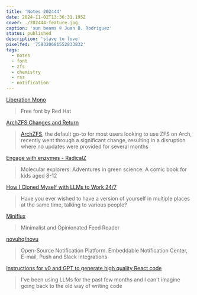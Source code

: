 ```yaml
---
title: 'Notes 202444'
date: 2024-11-02T13:36:31.195Z
cover: ./202444-feature.jpg
caption: 'sun beams © Juan B. Rodriguez'
status: published
description: 'slave to love'
pixelfed: '758320681552833832'
tags:
  - notes
  - font
  - zfs
  - chemistry
  - rss
  - notification
---
```


[Liberation Mono](https://www.fontsquirrel.com/fonts/liberation-mono)

> Free font by Red Hat

[ArchZFS Changes and Return](https://ramsdenj.com/posts/2024-10-16-archzfs-changes-and-return/)

> [ArchZFS](https://github.com/archzfs/archzfs), the default go-to for most users looking to use ZFS on Arch, recently went through a significant change, resulting in a disruption where no updates were provided for several months

[Engage with enzymes - RadicalZ](https://radicalz.eu/resources/)

> Molecular explorers: Adventures in green science: A comic book for kids aged 8-12

[How I Cloned Myself with LLMs to Work 24/7](https://dev.to/docsgpt/how-i-cloned-myself-with-llms-to-work-247-even-while-i-sleep-23nn)

> Have you ever wished to have a version of yourself in multiple places at the same time, talking to various people?

[Miniflux](https://miniflux.app/)

> Minimalist and Opinionated Feed Reader

[novuhq/novu](https://github.com/novuhq/novu)

> Open-Source Notification Platform. Embeddable Notification Center, E-mail, Push and Slack Integrations

[Instructions for v0 and GPT to generate high quality React code](https://www.nico.fyi/blog/llm-instructions-for-v0-and-gpt)

> I've been using LLMs for the past few months and I can't imagine going back to the old way of writing code

